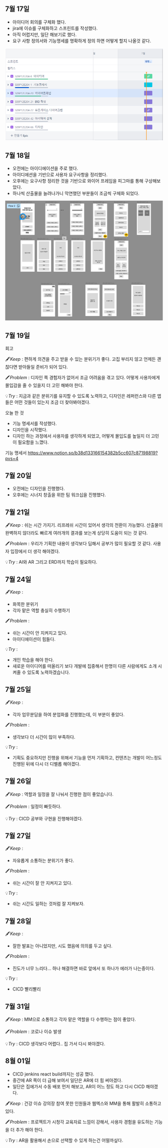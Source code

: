 ## 7월 17일

- 아이디어 회의를 구체화 했다.
- jira에 이슈를 구체화하고 스프린트를 작성했다.
- 아직 어렵지만, 일단 해보기로 했다.
- 요구 사항 정의서와 기능명세를 명확하게 정의 하면 어떻게 할지 나올것 같다.


![image-1.png](./image-1.png)

## 7월 18일

- 오전에는 아이디에이션을 주로 했다.
- 아이디에션을 기반으로 사용자 요구사항을 정리했다.
- 오후에는 요구사항 정리한 것을 기반으로 와이어 프레임을 피그마를 통해 구상해보았다.
- 하나씩 산출물을 늘려나가니 막연했던 부분들이 조금씩 구체화 되었다.


![image.png](./image.png)

## 7월 19일

회고

🖋️*Keep* : 편하게 의견을 주고 받을 수 있는 분위기가 좋다. 고집 부리지 않고 언제든 괜찮다면 받아들일 준비가 되어 있다.

🖍️*Problem* : 디자인 쪽 경험자가 없어서 조금 어려움을 겪고 있다. 어떻게 사용자에게 몰입감을 줄 수 있을지 더 고민 해봐야 한다.

💡*Try* : 지금과 같은 분위기를 유지할 수 있도록 노력하고, 디자인은 레퍼런스와 다른 앱들은 어떤 것들이 있는지 조금 더 찾아봐야겠다.

오늘 한 것
- 기능 명세서를 작성했다.
- 디자인을 시작했다.
- 디자인 하는 과정에서 사용자를 생각하게 되었고, 어떻게 몰입도를 높일지 더 고민이 필요함을 느꼈다.

기능 명세서
https://www.notion.so/b38d133166154382b5cc607c87198819?pvs=4

## 7월 20일

- 오전에는 디자인을 진행했다.
- 오후에는 시너지 창출을 위한 팀 워크십을 진행했다.

## 7월 21일

🖋️*Keep* : 쉬는 시간 가지기. 리프레쉬 시간이 있어서 생각의 전환이 가능했다. 산출물이 완벽하지 않더라도 빠르게 여러개의 결과를 보는게 상당히 도움이 되는 것 같다.

🖍️*Problem* : 우리가 기획한 내용이 생각보다 딥해서 공부가 많이 필요할 것 같다. 사용자 입장에서 더 생각 해야겠다.

💡*Try* : AI와 AR 그리고 ERD까지 학습이 필요하다.

## 7월 24일

🖋️*Keep* : 

- 화목한 분위기
- 각자 맡은 역할 충실히 수행하기

🖍️*Problem* : 

- 쉬는 시간이 안 지켜지고 있다.
- 아이디에이션이 힘들다.

💡*Try* : 

- 개인 학습을 해야 한다.
- 새로운 아이디어를 떠올리기 보다 개발에 집중해서 한명이 다른 사람에게도 소개 시켜줄 수 있도록 노력하겠습니다.

## 7월 25일

🖋️*Keep* : 

- 각자 업무분담을 하여 분업화를 진행했는데, 이 부분이 좋았다.

🖍️*Problem* : 

- 생각보다 더 시간이 많이 부족하다.

💡*Try* : 

- 기획도 중요하지만 진행을 위해서 기능을 먼저 기획하고, 컨텐츠는 개발이 어느정도 진행된 뒤에 다시 더 디벨롭 해야겠다.

## 7월 26일

🖋️*Keep* : 역할과 일정을 잘 나눠서 진행한 점이 좋았습니다.

🖍️*Problem* : 일정이 빠듯하다. 

💡*Try* : CICD 공부와 구현을 진행해야겠다.

## 7월 27일

🖋️*Keep* : 

- 자유롭게 소통하는 분위기가 좋다.

🖍️*Problem* : 

- 쉬는 시간이 잘 안 지켜지고 있다.

💡*Try* : 

- 쉬는 시간도 일하는 것처럼 잘 지켜보자.

## 7월 28일

🖋️*Keep* : 

- 잘한 발표는 아니었지만, 시도 했음에 의의를 두고 싶다.

🖍️*Problem* : 

- 진도가 너무 느리다… 하나 해결하면 바로 앞에서 또 하나가 에러가 나는중이다.

💡*Try* : 

- CICD 빨리빨리

## 7월 31일

🖋️*Keep* : MM으로 소통하고 각자 맡은 역할을 다 수행하는 점이 좋았다.

🖍️*Problem* : 코로나 이슈 발생

💡*Try* : CICD 생각보다 어렵다.. 집 가서 다시 봐야겠다.

## 8월 01일

- CICD jenkins react build까지는 성공 했다.
- 중간에 AR 쪽이 더 급해 보여서 일단은 AR에 더 힘 써야겠다.
- 일단은 집에가서 수동 배포 먼저 해보고, AR이 어느 정도 하고 다시 CICD 해야겠다.

🖋️*Keep* :  건강 이슈 강의장 참여 못한 인원들과 웹엑스와 MM을 통해 활발히 소통하고 있다.

🖍️*Problem* : 프로젝트가 시청각 교육자료 느낌이 강해서, 사용자 경험을 유도하는 기능을 더 추가 해야 한다.  

💡*Try* :  AR을 활용해서 손으로 선택할 수 있게 하는건 어떨까싶다.
